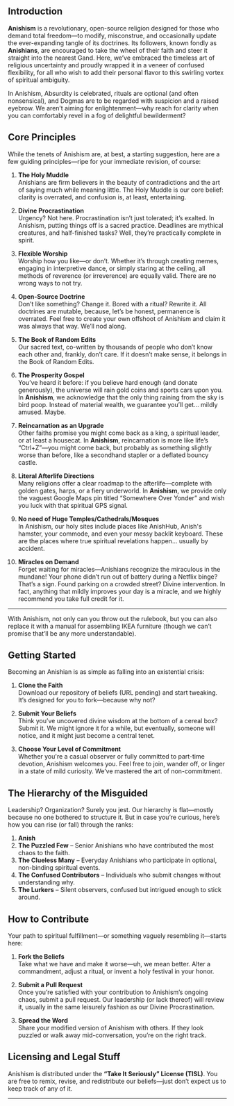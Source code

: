 ## Introduction

**Anishism** is a revolutionary, open-source religion designed for those who demand total freedom—to modify, misconstrue, and occasionally update the ever-expanding tangle of its doctrines. Its followers, known fondly as **Anishians**, are encouraged to take the wheel of their faith and steer it straight into the nearest Gand. Here, we’ve embraced the timeless art of religious uncertainty and proudly wrapped it in a veneer of confused flexibility, for all who wish to add their personal flavor to this swirling vortex of spiritual ambiguity.

In Anishism, Absurdity is celebrated, rituals are optional (and often nonsensical), and Dogmas are to be regarded with suspicion and a raised eyebrow. We aren’t aiming for enlightenment—why reach for clarity when you can comfortably revel in a fog of delightful bewilderment?

## Core Principles

While the tenets of Anishism are, at best, a starting suggestion, here are a few guiding principles—ripe for your immediate revision, of course:

1. **The Holy Muddle**  
   Anishians are firm believers in the beauty of contradictions and the art of saying much while meaning little. The Holy Muddle is our core belief: clarity is overrated, and confusion is, at least, entertaining.

2. **Divine Procrastination**  
   Urgency? Not here. Procrastination isn’t just tolerated; it’s exalted. In Anishism, putting things off is a sacred practice. Deadlines are mythical creatures, and half-finished tasks? Well, they’re practically complete in spirit.

3. **Flexible Worship**  
   Worship how you like—or don’t. Whether it’s through creating memes, engaging in interpretive dance, or simply staring at the ceiling, all methods of reverence (or irreverence) are equally valid. There are no wrong ways to not try.

4. **Open-Source Doctrine**  
   Don’t like something? Change it. Bored with a ritual? Rewrite it. All doctrines are mutable, because, let’s be honest, permanence is overrated. Feel free to create your own offshoot of Anishism and claim it was always that way. We’ll nod along.

5. **The Book of Random Edits**  
   Our sacred text, co-written by thousands of people who don’t know each other and, frankly, don’t care. If it doesn’t make sense, it belongs in the Book of Random Edits.

6. **The Prosperity Gospel**  
   You’ve heard it before: if you believe hard enough (and donate generously), the universe will rain gold coins and sports cars upon you. In **Anishism**, we acknowledge that the only thing raining from the sky is bird poop. Instead of material wealth, we guarantee you’ll get... mildly amused. Maybe.

7. **Reincarnation as an Upgrade**  
   Other faiths promise you might come back as a king, a spiritual leader, or at least a housecat. In **Anishism**, reincarnation is more like life’s “Ctrl+Z”—you might come back, but probably as something slightly worse than before, like a secondhand stapler or a deflated bouncy castle.

8. **Literal Afterlife Directions**  
   Many religions offer a clear roadmap to the afterlife—complete with golden gates, harps, or a fiery underworld. In **Anishism**, we provide only the vaguest Google Maps pin titled “Somewhere Over Yonder” and wish you luck with that spiritual GPS signal.

9. **No need of Huge Temples/Cathedrals/Mosques**  
     In Anishism, our holy sites include places like AnishHub, Anish's hamster, your commode, and even your messy backlit keyboard. These are the places where true spiritual revelations happen... usually by accident.

10. **Miracles on Demand**  
   Forget waiting for miracles—Anishians recognize the miraculous in the mundane! Your phone didn’t run out of battery during a Netflix binge? That’s a sign. Found parking on a crowded street? Divine intervention. In fact, anything that mildly improves your day is a miracle, and we highly recommend you take full credit for it.

---

With Anishism, not only can you throw out the rulebook, but you can also replace it with a manual for assembling IKEA furniture (though we can’t promise that’ll be any more understandable).

## Getting Started

Becoming an Anishian is as simple as falling into an existential crisis:

1. **Clone the Faith**  
   Download our repository of beliefs (URL pending) and start tweaking. It’s designed for you to fork—because why not?

2. **Submit Your Beliefs**  
   Think you’ve uncovered divine wisdom at the bottom of a cereal box? Submit it. We might ignore it for a while, but eventually, someone will notice, and it might just become a central tenet.

3. **Choose Your Level of Commitment**  
   Whether you're a casual observer or fully committed to part-time devotion, Anishism welcomes you. Feel free to join, wander off, or linger in a state of mild curiosity. We’ve mastered the art of non-commitment.

## The Hierarchy of the Misguided

Leadership? Organization? Surely you jest. Our hierarchy is flat—mostly because no one bothered to structure it. But in case you’re curious, here’s how you can rise (or fall) through the ranks:

1. **Anish** 
2. **The Puzzled Few** – Senior Anishians who have contributed the most chaos to the faith.
3. **The Clueless Many** – Everyday Anishians who participate in optional, non-binding spiritual events.
4. **The Confused Contributors** – Individuals who submit changes without understanding why.
5. **The Lurkers** – Silent observers, confused but intrigued enough to stick around.

## How to Contribute

Your path to spiritual fulfillment—or something vaguely resembling it—starts here:

1. **Fork the Beliefs**  
   Take what we have and make it worse—uh, we mean better. Alter a commandment, adjust a ritual, or invent a holy festival in your honor.

2. **Submit a Pull Request**  
   Once you’re satisfied with your contribution to Anishism’s ongoing chaos, submit a pull request. Our leadership (or lack thereof) will review it, usually in the same leisurely fashion as our Divine Procrastination.

3. **Spread the Word**  
   Share your modified version of Anishism with others. If they look puzzled or walk away mid-conversation, you’re on the right track.

## Licensing and Legal Stuff

Anishism is distributed under the **“Take It Seriously” License (TISL)**. You are free to remix, revise, and redistribute our beliefs—just don’t expect us to keep track of any of it.

---

